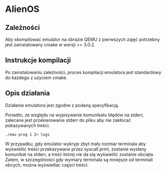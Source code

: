 # AlienOS

## Zależności

Aby skompilować emulator na obrazie QEMU z pierwszych zajęć potrzebny jest
zainstalowany cmake w wersji >= 3.0.2.

## Instrukcje kompilacji

Po zainstalowaniu zależności, proces kompilacji emulatora jest standardowy
do każdego z użyciem cmake.

## Opis działania

Działanie emulatora jest zgodne z podaną specyfikacją.

Ponadto, ze względu na wypisywanie komunikatu błędów na stderr, zalecane jest
przekierowanie stderr do pliku aby nie zakłócać pokazywanych treści.
```
./emu prog 1 2> logs
```

W przypadku, gdy emulator wykryje zbyt mały rozmiar terminala aby wyświetlić
treści przekazywane przez syscall print, zostanie wysłany komunikat na stderr,
a treść której nie da się wyświetlić zostanie obcięta. Zatem, w szczególności
gdy wymiary terminala są mniejsze od terminali obcych, można wyświetlać części
treści.

